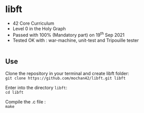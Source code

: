 # libft
* 42 Core Curriculum<br>
* Level 0 in the Holy Graph<br>
* Passed with 100% (Mandatory part) on 19<sup>th</sup> Sep 2021<br>
* Tested OK with : war-machine, unit-test and Tripouille tester<br><br>

## Use

Clone the repository in your terminal and create libft folder:<br>
`git clone https://github.com/mochan42/libft.git libft`

Enter into the directory `libft`:<br>
`cd libft`

Compile the .c file :<br>
`make`
